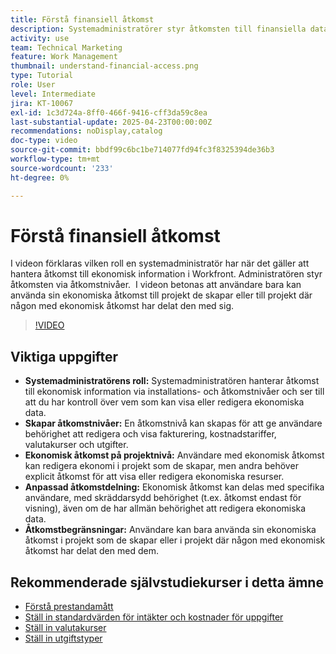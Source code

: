 ```yaml
---
title: Förstå finansiell åtkomst
description: Systemadministratörer styr åtkomsten till finansiella data med anpassningsbara behörigheter, vilket ger säker hantering, tillsyn på projektnivå och skräddarsydda delningsalternativ för finansiell synlighet.
activity: use
team: Technical Marketing
feature: Work Management
thumbnail: understand-financial-access.png
type: Tutorial
role: User
level: Intermediate
jira: KT-10067
exl-id: 1c3d724a-8ff0-466f-9416-cff3da59c8ea
last-substantial-update: 2025-04-23T00:00:00Z
recommendations: noDisplay,catalog
doc-type: video
source-git-commit: bbdf99c6bc1be714077fd94fc3f8325394de36b3
workflow-type: tm+mt
source-wordcount: '233'
ht-degree: 0%

---
```


# Förstå finansiell åtkomst

I videon förklaras vilken roll en systemadministratör har när det gäller att hantera åtkomst till ekonomisk information i Workfront. &#x200B; Administratören styr åtkomsten via åtkomstnivåer. &#x200B;
I videon betonas att användare bara kan använda sin ekonomiska åtkomst till projekt de skapar eller till projekt där någon med ekonomisk åtkomst har delat den med sig.

>[!VIDEO](https://video.tv.adobe.com/v/3457731/?quality=12&learn=on&enablevpops=1)

## Viktiga uppgifter

* **Systemadministratörens roll:** Systemadministratören hanterar åtkomst till ekonomisk information via installations- och åtkomstnivåer och ser till att du har kontroll över vem som kan visa eller redigera ekonomiska data. &#x200B;
* **Skapar åtkomstnivåer:** En åtkomstnivå kan skapas för att ge användare behörighet att redigera och visa fakturering, kostnadstariffer, valutakurser och utgifter.
* **Ekonomisk åtkomst på projektnivå:** Användare med ekonomisk åtkomst kan redigera ekonomi i projekt som de skapar, men andra behöver explicit åtkomst för att visa eller redigera ekonomiska resurser.
* **Anpassad åtkomstdelning:** Ekonomisk åtkomst kan delas med specifika användare, med skräddarsydd behörighet (t.ex. åtkomst endast för visning), även om de har allmän behörighet att redigera ekonomiska data.
* **Åtkomstbegränsningar:** Användare kan bara använda sin ekonomiska åtkomst i projekt som de skapar eller i projekt där någon med ekonomisk åtkomst har delat den med dem.


## Rekommenderade självstudiekurser i detta ämne

* [Förstå prestandamått](/help/manage-work/project-finances/understand-performance-metrics.md)
* [Ställ in standardvärden för intäkter och kostnader för uppgifter](/help/manage-work/project-finances/set-up-task-revenue-and-cost-defaults.md)
* [Ställ in valutakurser](/help/manage-work/project-finances/set-up-exchange-rates.md)
* [Ställ in utgiftstyper](/help/manage-work/project-finances/set-up-expense-types.md)
